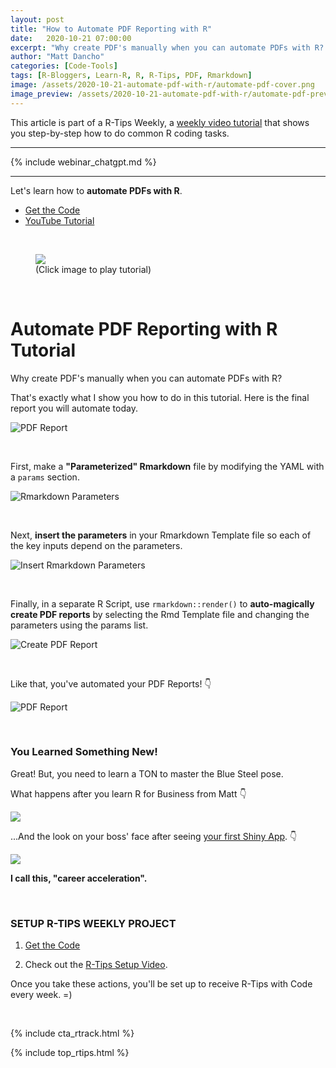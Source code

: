 ```yaml
---
layout: post
title: "How to Automate PDF Reporting with R"
date:   2020-10-21 07:00:00
excerpt: "Why create PDF's manually when you can automate PDFs with R? That's exactly what I show you how to do in this video showcasing parameterized Rmarkdown."
author: "Matt Dancho"
categories: [Code-Tools]
tags: [R-Bloggers, Learn-R, R, R-Tips, PDF, Rmarkdown]
image: /assets/2020-10-21-automate-pdf-with-r/automate-pdf-cover.png
image_preview: /assets/2020-10-21-automate-pdf-with-r/automate-pdf-preview.png
---
```




This article is part of a R-Tips Weekly, a [weekly video tutorial](https://learn.business-science.io/r-tips-newsletter) that shows you step-by-step how to do common R coding tasks.


---

{% include webinar_chatgpt.md %}

---


Let's learn how to **automate PDFs with R**. 

- [Get the Code](https://learn.business-science.io/r-tips-newsletter)
- [YouTube Tutorial](https://www.youtube.com/watch?v=N8qaLAundeI)

<br>

<figure class="text-center">
  <a href="https://www.youtube.com/watch?v=N8qaLAundeI"><img src="/assets/2020-10-21-automate-pdf-with-r/video-thumb.jpg" border="0" /></a>
  <figcaption>(Click image to play tutorial)</figcaption>
</figure>

<br>

# Automate PDF Reporting with R Tutorial

Why create PDF's manually when you can automate PDFs with R?

That's exactly what I show you how to do in this tutorial. Here is the final report you will automate today.

![PDF Report](/assets/2020-10-21-automate-pdf-with-r/pdf-report.jpg)


<br>

First, make a **"Parameterized" Rmarkdown** file by modifying the YAML with a `params` section.

![Rmarkdown Parameters](/assets/2020-10-21-automate-pdf-with-r/rmarkdown-parameters.jpg)


<br>

Next, **insert the parameters** in your Rmarkdown Template file so each of the key inputs depend on the parameters. 

![Insert Rmarkdown Parameters](/assets/2020-10-21-automate-pdf-with-r/insert-parameters.jpg)


<br>

Finally, in a separate R Script, use `rmarkdown::render()` to **auto-magically create PDF reports** by selecting the Rmd Template file and changing the parameters using the params list. 

![Create PDF Report](/assets/2020-10-21-automate-pdf-with-r/auto-create-report.jpg)


<br>

Like that, you've automated your PDF Reports! 👇

![PDF Report](/assets/2020-10-21-automate-pdf-with-r/pdf-report.jpg)


<br>

### You Learned Something New! 
Great! But, you need to learn a TON to master the Blue Steel pose.

What happens after you learn R for Business from Matt 👇
 
![](/assets/2020-10-21-automate-pdf-with-r/learn-r.gif)


...And the look on your boss' face after seeing [your first Shiny App](https://www.business-science.io/business/2020/08/05/build-data-science-app-3-months.html). 👇

![](/assets/2020-10-21-automate-pdf-with-r/reaction.gif)


**I call this, "career acceleration".**



<br>

### SETUP R-TIPS WEEKLY PROJECT

1. [Get the Code](https://learn.business-science.io/r-tips-newsletter)

2. Check out the [R-Tips Setup Video](https://youtu.be/F7aYV0RPyD0).

Once you take these actions, you'll be set up to receive R-Tips with Code every week. =)

<br>

{% include cta_rtrack.html %}

{% include top_rtips.html %}
